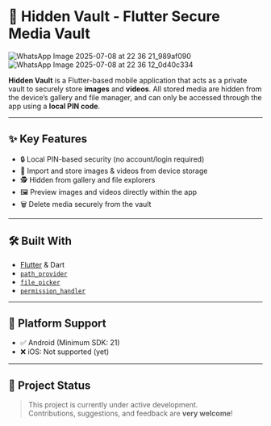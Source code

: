# 🔐 Hidden Vault - Flutter Secure Media Vault
![WhatsApp Image 2025-07-08 at 22 36 21_989af090](https://github.com/user-attachments/assets/653c31d8-feef-45b1-90c7-cad9fb493cbd)
![WhatsApp Image 2025-07-08 at 22 36 12_0d40c334](https://github.com/user-attachments/assets/e2bae097-d6e9-4a45-a3d0-e3d35fc1b678)


**Hidden Vault** is a Flutter-based mobile application that acts as a private vault to securely store **images** and **videos**. All stored media are hidden from the device’s gallery and file manager, and can only be accessed through the app using a **local PIN code**.

---

## ✨ Key Features

- 🔒 Local PIN-based security (no account/login required)
- 📁 Import and store images & videos from device storage
- 🕵️ Hidden from gallery and file explorers
- 🖼️ Preview images and videos directly within the app
- 🗑️ Delete media securely from the vault

---

## 🛠️ Built With

- [Flutter](https://flutter.dev/) & Dart  
- [`path_provider`](https://pub.dev/packages/path_provider)  
- [`file_picker`](https://pub.dev/packages/file_picker)  
- [`permission_handler`](https://pub.dev/packages/permission_handler)

---

## 📱 Platform Support

- ✅ Android (Minimum SDK: 21)
- ❌ iOS: Not supported (yet)

---

## 🚧 Project Status

> This project is currently under active development.  
> Contributions, suggestions, and feedback are **very welcome**!

